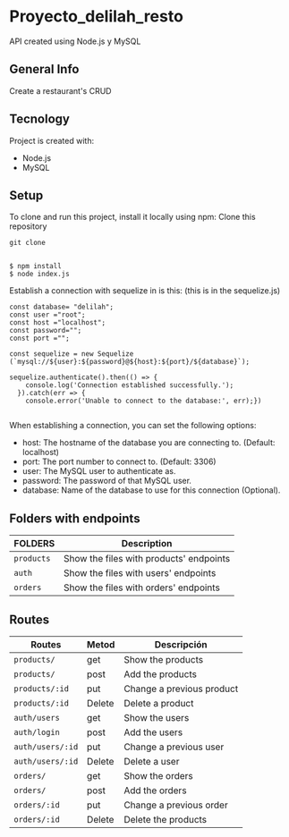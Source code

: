 # Proyecto_delilah_resto
API created using Node.js y MySQL

## General Info
Create a restaurant's CRUD
## Tecnology
Project is created with:
* Node.js
* MySQL
## Setup
To clone and run this project, install it locally using npm:
Clone this repository
```
git clone
```
```

$ npm install
$ node index.js
```

Establish a connection with sequelize in is this:
(this is in the sequelize.js)
```
const database= "delilah";
const user ="root";
const host ="localhost";
const password="";
const port ="";

const sequelize = new Sequelize (`mysql://${user}:${password}@${host}:${port}/${database}`);

sequelize.authenticate().then(() => {
    console.log('Connection established successfully.');
  }).catch(err => {
    console.error('Unable to connect to the database:', err);})


```
When establishing a connection, you can set the following options:

* host: The hostname of the database you are connecting to. (Default: localhost)
* port: The port number to connect to. (Default: 3306)
* user: The MySQL user to authenticate as.
* password: The password of that MySQL user.
* database: Name of the database to use for this connection (Optional).
## Folders with endpoints
| FOLDERS | Description |
| --- | --- |
| `products` | Show the files with products' endpoints |
| `auth` | Show the files with users' endpoints |
| `orders` | Show the files with orders' endpoints |
## Routes
| Routes | Metod | Descripción |
| --- | --- | --- |
| `products/` | get | Show the  products |
| `products/` | post | Add the  products |
| `products/:id` | put | Change a previous product |
| `products/:id` | Delete | Delete a product |
| `auth/users` | get | Show the  users |
| `auth/login` | post | Add the users |
| `auth/users/:id` | put | Change a previous user |
| `auth/users/:id` | Delete | Delete a user |
| `orders/` | get | Show the orders |
| `orders/` | post | Add the  orders |
| `orders/:id` | put | Change a previous order |
| `orders/:id` | Delete | Delete the  products |
